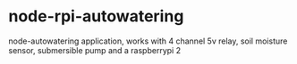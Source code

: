 # node-rpi-autowatering
node-autowatering application, works with 4 channel 5v relay, soil moisture sensor, submersible pump and a raspberrypi 2
